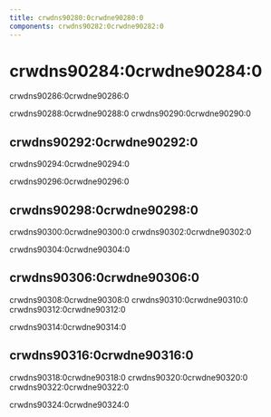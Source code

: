 ```yaml
---
title: crwdns90280:0crwdne90280:0
components: crwdns90282:0crwdne90282:0
---
```


# crwdns90284:0crwdne90284:0

<p class="description">crwdns90286:0crwdne90286:0</p>

crwdns90288:0crwdne90288:0 crwdns90290:0crwdne90290:0

## crwdns90292:0crwdne90292:0

crwdns90294:0crwdne90294:0

crwdns90296:0crwdne90296:0

## crwdns90298:0crwdne90298:0

crwdns90300:0crwdne90300:0 crwdns90302:0crwdne90302:0

crwdns90304:0crwdne90304:0

## crwdns90306:0crwdne90306:0

crwdns90308:0crwdne90308:0 crwdns90310:0crwdne90310:0 crwdns90312:0crwdne90312:0

crwdns90314:0crwdne90314:0

## crwdns90316:0crwdne90316:0

crwdns90318:0crwdne90318:0 crwdns90320:0crwdne90320:0 crwdns90322:0crwdne90322:0

crwdns90324:0crwdne90324:0